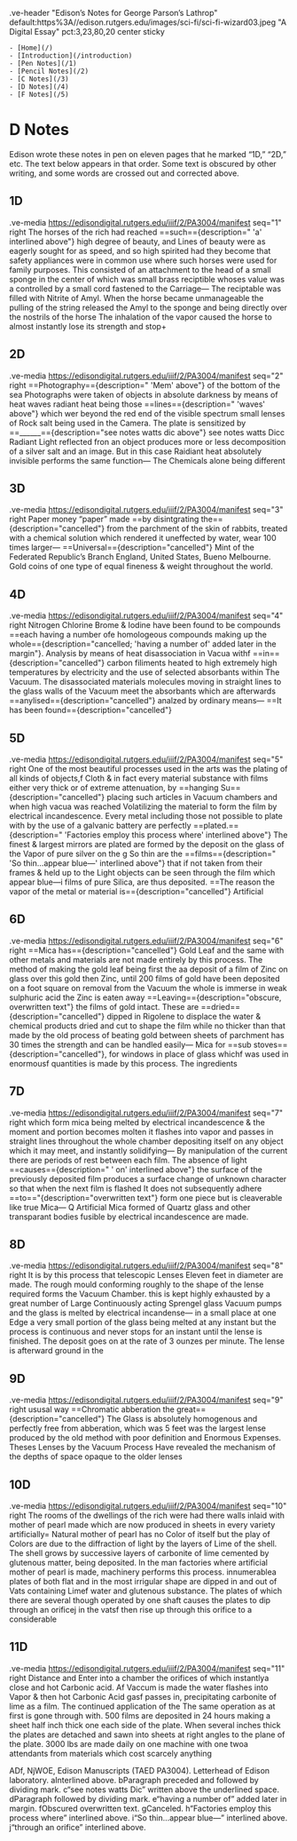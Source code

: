 .ve-header "Edison’s Notes for George Parson’s Lathrop" default:https%3A//edison.rutgers.edu/images/sci-fi/sci-fi-wizard03.jpeg "A Digital Essay" pct:3,23,80,20 center sticky

    - [Home](/)
    - [Introduction](/introduction)
    - [Pen Notes](/1)
    - [Pencil Notes](/2)
    - [C Notes](/3)
    - [D Notes](/4)
    - [F Notes](/5)
    
# D Notes

Edison wrote these notes in pen on eleven pages that he marked “1D,” “2D,” etc. The text below appears in that order. Some text is obscured by other writing, and some words are crossed out and corrected above. 

## 1D
.ve-media https://edisondigital.rutgers.edu/iiif/2/PA3004/manifest seq="1" right 
The horses of the rich had reached ==such=={description=" 'a' interlined above"} high degree of beauty, and Lines of beauty were as eagerly sought for as speed, and so high spirited had they become that safety appliances were in common use where such horses were used for family purposes. This consisted of an attachment to the head of a small sponge in the center of which was small brass reciptible whoses value was a controlled by a small cord fastened to the Carriage— The reciptable was filled with Nitrite of Amyl. When the horse became unmanageable the pulling of the string released the Amyl to the sponge and being directly over the nostrils of the horse The inhalation of the vapor caused the horse to almost instantly lose its strength and stop+
    
## 2D
.ve-media https://edisondigital.rutgers.edu/iiif/2/PA3004/manifest seq="2" right 
==Photography=={description=" 'Mem' above"} of the bottom of the sea
Photographs were taken of objects in absolute darkness by means of heat waves radiant heat being those ==lines=={description=" 'waves' above"} which wer beyond the red end of the visible spectrum small lenses of Rock salt being used in the Camera. The plate is sensitized by ==______=={description="see notes watts dic above"} see notes watts Dicc Radiant Light reflected fron an object produces more or less decomposition of a silver salt and an image. But in this case Raidiant heat absolutely invisible performs the same function— The Chemicals alone being different

## 3D
.ve-media https://edisondigital.rutgers.edu/iiif/2/PA3004/manifest seq="3" right 
Paper money “paper” made ==by disintgrating the=={description="cancelled"} from the parchment of the skin of rabbits, treated with a chemical solution which rendered it uneffected by water, wear 100 times larger—
==Universal=={description="cancelled"} Mint of the Federated Republic’s Branch England, United States, Bueno Melbourne. Gold coins of one type of equal fineness & weight throughout the world.

## 4D
.ve-media https://edisondigital.rutgers.edu/iiif/2/PA3004/manifest seq="4" right 
Nitrogen Chlorine Brome & Iodine have been found to be compounds ==each having a number ofe homologeous compounds making up the whole=={description="cancelled;  'having a number of' added later in the margin"}. Analysis by means of heat disassociation in Vacua withf ==in=={description="cancelled"} carbon filiments heated to high extremely high temperatures by electricity and the use of selected absorbants within The Vacuum. The disassociated materials molecules moving in straight lines to the glass walls of the Vacuum meet the absorbants which are afterwards ==anylised=={description="cancelled"} analzed by ordinary means—
==It has been found=={description="cancelled"}

## 5D
.ve-media https://edisondigital.rutgers.edu/iiif/2/PA3004/manifest seq="5" right 
One of the most beautiful processes used in the arts was the plating of all kinds of objects,f Cloth & in fact every material substance with films either very thick or of extreme attenuation, by ==hanging Su=={description="cancelled"} placing such articles in Vacuum chambers and when high vacua was reached Volatilizing the material to form the film by electrical incandescence. Every metal including those not possible to plate with by the use of a galvanic battery are perfectly ==plated.=={description=" 'Factories employ this process where' interlined above"} The finest & largest mirrors are plated are formed by the deposit on the glass of the Vapor of pure silver on the g So thin are the ==films=={description=" 'So thin…appear blue—' interlined above"} that if not taken from their frames & held up to the Light objects can be seen through the film which appear blue—i films of pure Silica, are thus deposited. ==The reason the vapor of the metal or material is=={description="cancelled"} Artificial 

## 6D
.ve-media https://edisondigital.rutgers.edu/iiif/2/PA3004/manifest seq="6" right 
==Mica has=={description="cancelled"} 
Gold Leaf and the same with other metals and materials are not made entirely by this process. The method of making the gold leaf being first the aa deposit of a film of Zinc on glass over this gold then Zinc, until 200 films of gold have been deposited on a foot square on removal from the Vacuum the whole is immerse in weak sulphuric acid the Zinc is eaten away ==Leaving=={description="obscure, overwritten text"} the films of gold intact. These are ==dried=={description="cancelled"} dipped in Rigolene to displace the water & chemical products dried and cut to shape the film while no thicker than that made by the old process of beating gold between sheets of parchment has 30 times the strength and can be handled easily—
Mica for ==sub stoves=={description="cancelled"}, for windows in place of glass whichf was used in enormousf quantities is made by this process. The ingredients 
    
## 7D
.ve-media https://edisondigital.rutgers.edu/iiif/2/PA3004/manifest seq="7" right 
which form mica being melted by electrical incandescence & the moment and portion becomes molten it flashes into vapor and passes in straight lines throughout the whole chamber depositing itself on any object which it may meet, and instantly solidifying—
By manipulation of the current there are periods of rest between each film. The absence of light ==causes=={description=" ' on' interlined above"} the surface of the previously deposited film produces a surface change of unknown character so that when the next film is flashed It does not subsequently adhere ==to=="{description="overwritten text"} form one piece but is cleaverable like true Mica— Q Artificial Mica formed of Quartz glass and other transparant bodies fusible by electrical incandescence are made.
    
## 8D
.ve-media https://edisondigital.rutgers.edu/iiif/2/PA3004/manifest seq="8" right 
It is by this process that telescopic Lenses Eleven feet in diameter are made. The rough mould conforming roughly to the shape of the lense required forms the Vacuum Chamber. this is kept highly exhausted by a great number of Large Continuously acting Sprengel glass Vacuum pumps and the glass is melted by electrical incandense— in a small place at one Edge a very small portion of the glass being melted at any instant but the process is continuous and never stops for an instant until the lense is finished. The deposit goes on at the rate of 3 ounzes per minute. The lense is afterward ground in the 
    
## 9D
.ve-media https://edisondigital.rutgers.edu/iiif/2/PA3004/manifest seq="9" right 
ususal way ==Chromatic abberation the great=={description="cancelled"} The Glass is absolutely homogenous and perfectly free from abberation, which was 5 feet was the largest lense produced by the old method with poor definition and Enormous Expenses. Theses Lenses by the Vacuum Process Have revealed the mechanism of the depths of space opaque to the older lenses

## 10D
.ve-media https://edisondigital.rutgers.edu/iiif/2/PA3004/manifest seq="10" right 
The rooms of the dwellings of the rich were had there walls inlaid with mother of pearl made which are now produced in sheets in every variety artificially= Natural mother of pearl has no Color of itself but the play of Colors are due to the diffraction of light by the layers of Lime of the shell. The shell grows by successive layers of carbonite of lime cemented by glutenous matter, being deposited. In the man factories where artificial mother of pearl is made, machinery performs this process. innumerablea plates of both flat and in the most irrigular shape are dipped in and out of Vats containing Limef water and glutenous substance. The plates of which there are several though operated by one shaft causes the plates to dip through an orificej in the vatsf then rise up through this orifice to a considerable 
    
## 11D
.ve-media https://edisondigital.rutgers.edu/iiif/2/PA3004/manifest seq="11" right 
Distance and Enter into a chamber the orifices of which instantlya close and hot Carbonic acid. Af Vaccum is made the water flashes into Vapor & then hot Carbonic Acid gasf passes in, precipitating carbonite of lime as a film. The continued application of the The same operation as at first is gone through with. 500 films are deposited in 24 hours making a sheet half inch thick one each side of the plate. When several inches thick the plates are detached and sawn into sheets at right angles to the plane of the plate. 3000 lbs are made daily on one machine with one twoa attendants from materials which cost scarcely anything

ADf, NjWOE, Edison Manuscripts (TAED PA3004). Letterhead of Edison laboratory. 
aInterlined above. 
bParagraph preceded and followed by dividing mark. 
c“see notes watts Dic” written above the underlined space. 
dParagraph followed by dividing mark. 
e“having a number of” added later in margin. 
fObscured overwritten text. 
gCanceled.
 h“Factories employ this process where” interlined above. 
i“So thin…appear blue—” interlined above. 
j“through an orifice” interlined above.
